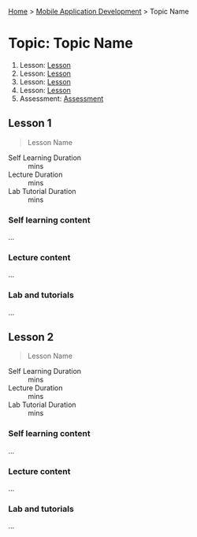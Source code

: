 [Home](../README.md) > [Mobile Application Development](./README.md) > Topic Name

# Topic: Topic Name

1. Lesson: [Lesson](#lesson-1)
1. Lesson: [Lesson](#lesson-2)
1. Lesson: [Lesson](#lesson-3)
1. Lesson: [Lesson](#lesson-4)
1. Assessment: [Assessment](#assessment-1)

## Lesson 1

> Lesson Name

<dl>
<dt>Self Learning Duration</dt>
<dd> mins</dd>
<dt>Lecture Duration</dt>
<dd> mins</dd>
<dt>Lab Tutorial Duration</dt>
<dd> mins</dd>
</dl>

### Self learning content

...

### Lecture content

...

### Lab and tutorials

...

## Lesson 2

> Lesson Name

<dl>
<dt>Self Learning Duration</dt>
<dd> mins</dd>
<dt>Lecture Duration</dt>
<dd> mins</dd>
<dt>Lab Tutorial Duration</dt>
<dd> mins</dd>
</dl>

### Self learning content

...

### Lecture content

...

### Lab and tutorials

...
